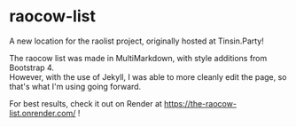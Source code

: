 # raocow-list
A new location for the raolist project, originally hosted at Tinsin.Party!

The raocow list was made in MultiMarkdown, with style additions from Bootstrap 4.  
However, with the use of Jekyll, I was able to more cleanly edit the page, so that's what I'm using going forward.

For best results, check it out on Render at https://the-raocow-list.onrender.com/ !
